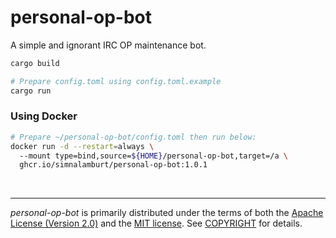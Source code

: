 personal-op-bot
========
A simple and ignorant IRC OP maintenance bot.

```bash
cargo build

# Prepare config.toml using config.toml.example
cargo run
```

### Using Docker
```bash
# Prepare ~/personal-op-bot/config.toml then run below:
docker run -d --restart=always \                                                                                    
  --mount type=bind,source=${HOME}/personal-op-bot,target=/a \                                                  
  ghcr.io/simnalamburt/personal-op-bot:1.0.1
```

&nbsp;

--------
*personal-op-bot* is primarily distributed under the terms of both the [Apache
License (Version 2.0)] and the [MIT license]. See [COPYRIGHT] for details.

[MIT license]: LICENSE-MIT
[Apache License (Version 2.0)]: LICENSE-APACHE
[COPYRIGHT]: COPYRIGHT
